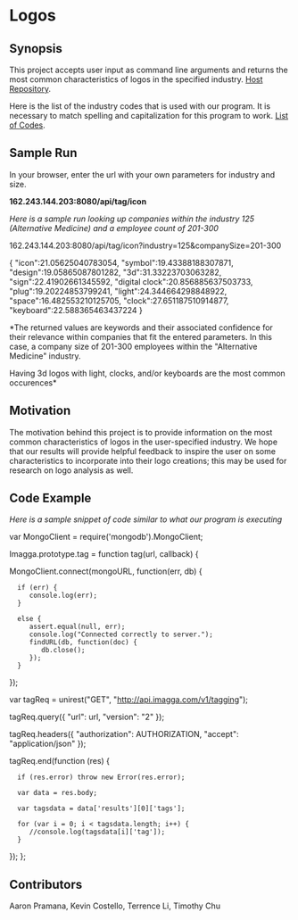 # **Logos**

## Synopsis

This project accepts user input as command line arguments and returns the 
most common characteristics of logos in the specified industry. [Host
Repository](https://github.com/terrencezli/Logos).

Here is the list of the industry codes that is used with our program.
It is necessary to match spelling and capitalization for this program
to work. [List of
Codes](https://developer.linkedin.com/docs/reference/industry-codes).

## **Sample Run**
In your browser, enter the url with your own parameters for industry
and size.

**162.243.144.203:8080/api/tag/icon**

*Here is a sample run looking up companies within the industry 125
(Alternative Medicine) and a employee count of 201-300*

162.243.144.203:8080/api/tag/icon?industry=125&companySize=201-300

{ 
   "icon":21.05625040783054,
   "symbol":19.43388188307871,
   "design":19.05865087801282,
   "3d":31.33223703063282,
   "sign":22.41902661345592,
   "digital clock":20.856885637503733,
   "plug":19.20224853799241,
   "light":24.344664298848922,
   "space":16.482553210125705,
   "clock":27.651187510914877,
   "keyboard":22.588365463437224
}

*The returned values are keywords and their associated confidence
for their relevance within companies that fit the entered parameters.
In this case, a company size of 201-300 employees within the
"Alternative Medicine" industry.

Having 3d logos with light, clocks, and/or keyboards are the most
common occurences*

## Motivation

The motivation behind this project is to provide information on the
most common characteristics of logos in the user-specified industry.
We hope that our results will provide helpful feedback to inspire
the user on some characteristics to incorporate into their logo
creations; this may be used for research on logo analysis as well.

## Code Example
*Here is a sample snippet of code similar to what our program is
executing*


var MongoClient = require('mongodb').MongoClient;
 
Imagga.prototype.tag = function tag(url, callback) {
   
   MongoClient.connect(mongoURL, function(err, db) {
      
      if (err) {
         console.log(err);
      }
       
      else {
         assert.equal(null, err);
         console.log("Connected correctly to server.");
         findURL(db, function(doc) {
            db.close();
         });   
      }
   });

   var tagReq = unirest("GET", "http://api.imagga.com/v1/tagging");

   tagReq.query({
      "url": url,
      "version": "2"
   });

   tagReq.headers({
      "authorization": AUTHORIZATION, 
      "accept": "application/json"
   });

   tagReq.end(function (res) {
      
      if (res.error) throw new Error(res.error);
      
      var data = res.body;
      
      var tagsdata = data['results'][0]['tags'];
      
      for (var i = 0; i < tagsdata.length; i++) {
         //console.log(tagsdata[i]['tag']);
      }

   });
};

## Contributors

Aaron Pramana, Kevin Costello, Terrence Li, Timothy Chu


